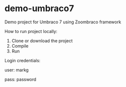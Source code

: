 # demo-umbraco7
Demo project for Umbraco 7 using Zoombraco framework

How to run project locally:

1. Clone or download the project
2. Compile
3. Run

Login credentials:

user: markg

pass: password
